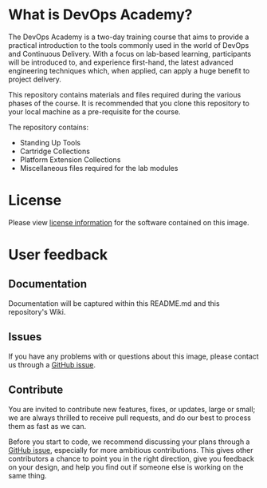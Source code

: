 # What is DevOps Academy?
The DevOps Academy is a two-day training course that aims to provide a practical introduction to the tools commonly used in the world of DevOps and Continuous Delivery. With a focus on lab-based learning, participants will be introduced to, and experience first-hand, the latest advanced engineering techniques which, when applied, can apply a huge benefit to project delivery.

This repository contains materials and files required during the various phases of the course. It is recommended that you clone this repository to your local machine as a pre-requisite for the course.

The repository contains:
- Standing Up Tools
- Cartridge Collections
- Platform Extension Collections
- Miscellaneous files required for the lab modules

# License
Please view [license information](LICENSE.md) for the software contained on this image.

# User feedback

## Documentation
Documentation will be captured within this README.md and this repository's Wiki.

## Issues
If you have any problems with or questions about this image, please contact us through a [GitHub issue](https://github.com/Accenture/adop-doa-materials/issues).

## Contribute
You are invited to contribute new features, fixes, or updates, large or small; we are always thrilled to receive pull requests, and do our best to process them as fast as we can.

Before you start to code, we recommend discussing your plans through a [GitHub issue](https://github.com/Accenture/adop-doa-materials/issues), especially for more ambitious contributions. This gives other contributors a chance to point you in the right direction, give you feedback on your design, and help you find out if someone else is working on the same thing.